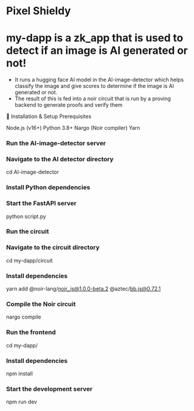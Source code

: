 # Pixel Shieldy

# my-dapp is a zk_app that is used to detect if an image is AI generated or not!

- It runs a hugging face AI model in the AI-image-detector which helps classify the image and give scores to determine if the image is AI generated or not.
- The result of this is fed into a noir circuit that is run by a proving backend to generate proofs and verify them

 <!-- To run this locally -->

🚀 Installation & Setup
Prerequisites

Node.js (v16+)
Python 3.8+
Nargo (Noir compiler)
Yarn

### Run the AI-image-detector server

### Navigate to the AI detector directory

cd AI-image-detector

### Install Python dependencies

### Start the FastAPI server

python script.py

### Run the circuit

### Navigate to the circuit directory

cd my-dapp/circuit

### Install dependencies

yarn add @noir-lang/noir_js@1.0.0-beta.2 @aztec/bb.js@0.72.1

### Compile the Noir circuit

nargo compile

### Run the frontend

cd my-dapp/

### Install dependencies

npm install

### Start the development server

npm run dev
